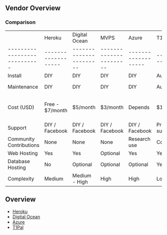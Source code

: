 

## Vendor Overview

### Comparison
|                              |                     |                         |                         |                     |                   |                         |
|------------------------------|---------------------|-------------------------|-------------------------|---------------------|-------------------|-------------------------|
|                              | Heroku              | Digital Ocean           | MVPS                    | Azure               | T1Pal             | MongoDB Atlas           |
| ---------------------------- | ------------------- | ----------------------- | ----------------------- | ------------------- | ----------------- | -----------------       |
| Install                      | DIY                 | DIY                     | DIY                     | DIY                 | Automatic         | DIY                     |
| Maintenance                  | DIY                 | DIY                     | DIY                     | DIY                 | Automatic         | DIY / self serve        |
| Cost (USD)                   | Free - $7/month     | $5/month                | $3/month                | Depends             | $11.99/month      | Free sandbox - $9/month |
| Support                      | DIY / Facebook      | DIY / Facebook          | DIY / Facebook          | DIY / Facebook      | Private support   | DIY                     |
| Community Contributions      | None                | None                    | None                    | Research use        | Contributors      | MongoDB                 |
| Web Hosting                  | Yes                 | Yes                     | Optional                | Yes                 | Yes               | No                      |
| Database Hosting             | No                  | Optional                | Optional                | Optional            | Yes               | Yes                     |
| Complexity                   | Medium              | Medium - High           | High                    | High                | Low               | High                    |


## Overview

  * [Heroku](./heroku/)
  * [Digital Ocean](./digitalocean/)
  * [Azure](./azure/)
  * [T1Pal](./t1pal/)

